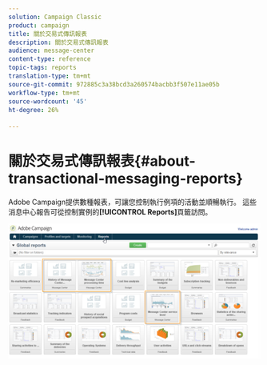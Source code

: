 ```yaml
---
solution: Campaign Classic
product: campaign
title: 關於交易式傳訊報表
description: 關於交易式傳訊報表
audience: message-center
content-type: reference
topic-tags: reports
translation-type: tm+mt
source-git-commit: 972885c3a38bcd3a260574bacbb3f507e11ae05b
workflow-type: tm+mt
source-wordcount: '45'
ht-degree: 26%

---
```



# 關於交易式傳訊報表{#about-transactional-messaging-reports}

Adobe Campaign提供數種報表，可讓您控制執行例項的活動並順暢執行。 這些消息中心報告可從控制實例的&#x200B;**[!UICONTROL Reports]**&#x200B;頁籤訪問。

![](assets/messagecenter_reporting_002.png)

